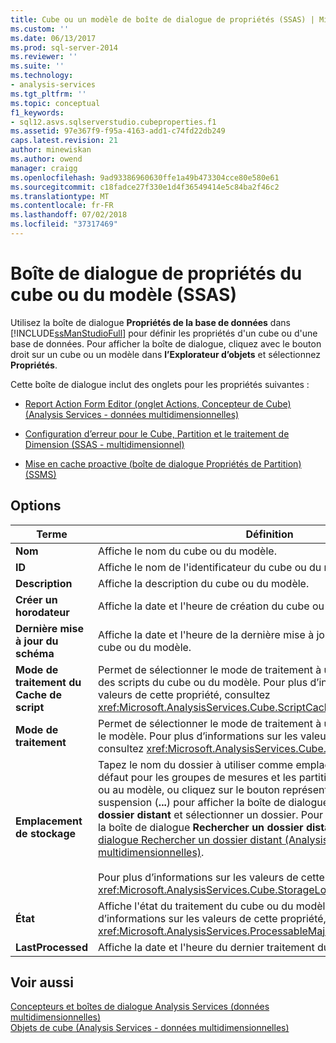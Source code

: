 ```yaml
---
title: Cube ou un modèle de boîte de dialogue de propriétés (SSAS) | Microsoft Docs
ms.custom: ''
ms.date: 06/13/2017
ms.prod: sql-server-2014
ms.reviewer: ''
ms.suite: ''
ms.technology:
- analysis-services
ms.tgt_pltfrm: ''
ms.topic: conceptual
f1_keywords:
- sql12.asvs.sqlserverstudio.cubeproperties.f1
ms.assetid: 97e367f9-f95a-4163-add1-c74fd22db249
caps.latest.revision: 21
author: minewiskan
ms.author: owend
manager: craigg
ms.openlocfilehash: 9ad93386960630ffe1a49b473304cce80e580e61
ms.sourcegitcommit: c18fadce27f330e1d4f36549414e5c84ba2f46c2
ms.translationtype: MT
ms.contentlocale: fr-FR
ms.lasthandoff: 07/02/2018
ms.locfileid: "37317469"
---
```

# <a name="cube-or-model-properties-dialog-box-ssas"></a>Boîte de dialogue de propriétés du cube ou du modèle (SSAS)
  Utilisez la boîte de dialogue **Propriétés de la base de données** dans [!INCLUDE[ssManStudioFull](../includes/ssmanstudiofull-md.md)] pour définir les propriétés d'un cube ou d'une base de données. Pour afficher la boîte de dialogue, cliquez avec le bouton droit sur un cube ou un modèle dans **l’Explorateur d’objets** et sélectionnez **Propriétés**.  
  
 Cette boîte de dialogue inclut des onglets pour les propriétés suivantes :  
  
-   [Report Action Form Editor &#40;onglet Actions, Concepteur de Cube&#41; &#40;Analysis Services - données multidimensionnelles&#41;](report-action-form-editor-cube-designer-analysis-services-multidimensional-data.md)  
  
-   [Configuration d’erreur pour le Cube, Partition et le traitement de Dimension &#40;SSAS - multidimensionnel&#41;](multidimensional-models/error-configuration-for-cube-partition-and-dimension-processing.md)  
  
-   [Mise en cache proactive &#40;boîte de dialogue Propriétés de Partition&#41; &#40;SSMS&#41;](proactive-caching-partition-properties-dialog-box-ssms.md)  
  
## <a name="options"></a>Options  
  
|Terme|Définition|  
|----------|----------------|  
|**Nom**|Affiche le nom du cube ou du modèle.|  
|**ID**|Affiche le nom de l'identificateur du cube ou du modèle.|  
|**Description**|Affiche la description du cube ou du modèle.|  
|**Créer un horodateur**|Affiche la date et l'heure de création du cube ou du modèle.|  
|**Dernière mise à jour du schéma**|Affiche la date et l'heure de la dernière mise à jour des métadonnées du cube ou du modèle.|  
|**Mode de traitement du Cache de script**|Permet de sélectionner le mode de traitement à utiliser pour le cache des scripts du cube ou du modèle. Pour plus d’informations sur les valeurs de cette propriété, consultez <xref:Microsoft.AnalysisServices.Cube.ScriptCacheProcessingMode%2A>.|  
|**Mode de traitement**|Permet de sélectionner le mode de traitement à utiliser pour le cube ou le modèle. Pour plus d’informations sur les valeurs de cette propriété, consultez <xref:Microsoft.AnalysisServices.Cube.ProcessingMode%2A>.|  
|**Emplacement de stockage**|Tapez le nom du dossier à utiliser comme emplacement de stockage par défaut pour les groupes de mesures et les partitions associés au cube ou au modèle, ou cliquez sur le bouton représentant des points de suspension (**...**) pour afficher la boîte de dialogue **Rechercher un dossier distant** et sélectionner un dossier. Pour plus d'informations sur la boîte de dialogue **Rechercher un dossier distant**, consultez [Boîte de dialogue Rechercher un dossier distant &#40;Analysis Services - Données multidimensionnelles&#41;](browse-for-remote-folder-dialog-box-analysis-services-multidimensional-data.md).<br /><br /> Pour plus d’informations sur les valeurs de cette propriété, consultez <xref:Microsoft.AnalysisServices.Cube.StorageLocation%2A>.|  
|**État**|Affiche l'état du traitement du cube ou du modèle. Pour plus d’informations sur les valeurs de cette propriété, consultez <xref:Microsoft.AnalysisServices.ProcessableMajorObject.State%2A>.|  
|**LastProcessed**|Affiche la date et l'heure du dernier traitement du cube ou du modèle.|  
  
## <a name="see-also"></a>Voir aussi  
 [Concepteurs et boîtes de dialogue Analysis Services &#40;données multidimensionnelles&#41;](analysis-services-designers-and-dialog-boxes-multidimensional-data.md)   
 [Objets de cube &#40;Analysis Services - données multidimensionnelles&#41;](multidimensional-models-olap-logical-cube-objects/cube-objects-analysis-services-multidimensional-data.md)  
  
  
